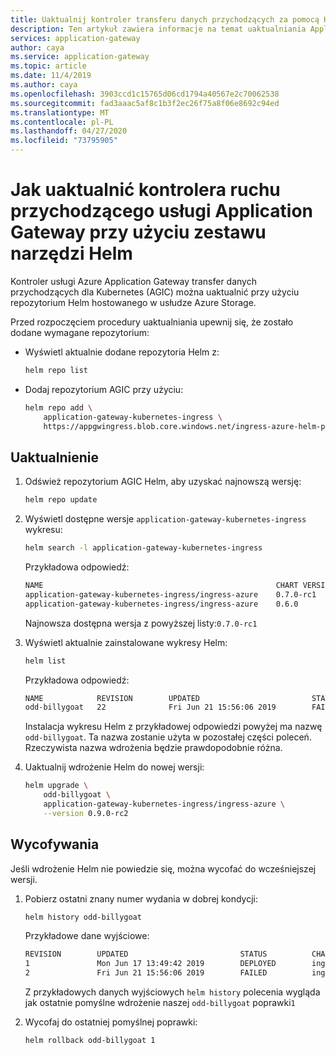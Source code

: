 ```yaml
---
title: Uaktualnij kontroler transferu danych przychodzących za pomocą Helm
description: Ten artykuł zawiera informacje na temat uaktualniania Application Gateway transferu danych przychodzących przy użyciu Helm.
services: application-gateway
author: caya
ms.service: application-gateway
ms.topic: article
ms.date: 11/4/2019
ms.author: caya
ms.openlocfilehash: 3903ccd1c15765d06cd1794a40567e2c70062538
ms.sourcegitcommit: fad3aaac5af8c1b3f2ec26f75a8f06e8692c94ed
ms.translationtype: MT
ms.contentlocale: pl-PL
ms.lasthandoff: 04/27/2020
ms.locfileid: "73795905"
---
```

# <a name="how-to-upgrade-application-gateway-ingress-controller-using-helm"></a>Jak uaktualnić kontrolera ruchu przychodzącego usługi Application Gateway przy użyciu zestawu narzędzi Helm 

Kontroler usługi Azure Application Gateway transfer danych przychodzących dla Kubernetes (AGIC) można uaktualnić przy użyciu repozytorium Helm hostowanego w usłudze Azure Storage.

Przed rozpoczęciem procedury uaktualniania upewnij się, że zostało dodane wymagane repozytorium:

- Wyświetl aktualnie dodane repozytoria Helm z:

    ```bash
    helm repo list
    ```

- Dodaj repozytorium AGIC przy użyciu:

    ```bash
    helm repo add \
        application-gateway-kubernetes-ingress \
        https://appgwingress.blob.core.windows.net/ingress-azure-helm-package/
    ```

## <a name="upgrade"></a>Uaktualnienie

1. Odśwież repozytorium AGIC Helm, aby uzyskać najnowszą wersję:

    ```bash
    helm repo update
    ```

1. Wyświetl dostępne wersje `application-gateway-kubernetes-ingress` wykresu:

    ``` bash
    helm search -l application-gateway-kubernetes-ingress
    ```

    Przykładowa odpowiedź:

    ```bash
    NAME                                                    CHART VERSION   APP VERSION     DESCRIPTION
    application-gateway-kubernetes-ingress/ingress-azure    0.7.0-rc1       0.7.0-rc1       Use Azure Application Gateway as the ingress for an Azure...
    application-gateway-kubernetes-ingress/ingress-azure    0.6.0           0.6.0           Use Azure Application Gateway as the ingress for an Azure...
    ```

    Najnowsza dostępna wersja z powyższej listy:`0.7.0-rc1`

1. Wyświetl aktualnie zainstalowane wykresy Helm:

    ```bash
    helm list
    ```

    Przykładowa odpowiedź:

    ```bash
    NAME            REVISION        UPDATED                         STATUS  CHART                   APP VERSION     NAMESPACE
    odd-billygoat   22              Fri Jun 21 15:56:06 2019        FAILED  ingress-azure-0.7.0-rc1 0.7.0-rc1       default
    ```

    Instalacja wykresu Helm z przykładowej odpowiedzi powyżej ma nazwę `odd-billygoat`. Ta nazwa zostanie użyta w pozostałej części poleceń. Rzeczywista nazwa wdrożenia będzie prawdopodobnie różna.

1. Uaktualnij wdrożenie Helm do nowej wersji:

    ```bash
    helm upgrade \
        odd-billygoat \
        application-gateway-kubernetes-ingress/ingress-azure \
        --version 0.9.0-rc2
    ```

## <a name="rollback"></a>Wycofywania

Jeśli wdrożenie Helm nie powiedzie się, można wycofać do wcześniejszej wersji.

1. Pobierz ostatni znany numer wydania w dobrej kondycji:

    ```bash
    helm history odd-billygoat
    ```

    Przykładowe dane wyjściowe:

    ```bash
    REVISION        UPDATED                         STATUS          CHART                   DESCRIPTION
    1               Mon Jun 17 13:49:42 2019        DEPLOYED        ingress-azure-0.6.0     Install complete
    2               Fri Jun 21 15:56:06 2019        FAILED          ingress-azure-xx        xxxx
    ```

    Z przykładowych danych wyjściowych `helm history` polecenia wygląda jak ostatnie pomyślne wdrożenie naszej `odd-billygoat` poprawki`1`

1. Wycofaj do ostatniej pomyślnej poprawki:

    ```bash
    helm rollback odd-billygoat 1
    ```
